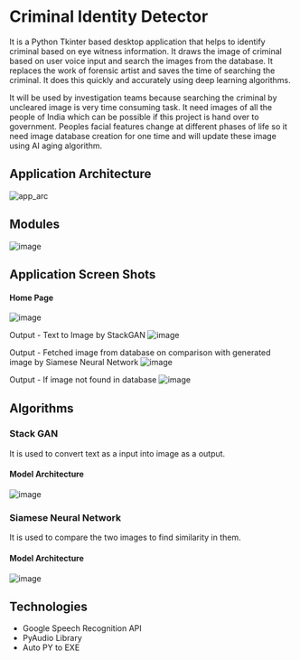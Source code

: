 # Criminal Identity Detector

It is a Python Tkinter based desktop application that helps to identify criminal based on eye witness  information. It draws the image of criminal based on user voice input and search the images from the database. It replaces the work of forensic artist and saves the time of searching the  criminal. It does this quickly and accurately using deep learning algorithms.

It will be used by investigation teams because searching the criminal by uncleared image is very time consuming task. It need images of all the people of India which can be possible if this project is hand over to  government. Peoples facial features change at different phases of life so  it need image database creation for one time and will update these image using AI aging algorithm.

## Application Architecture
![app_arc](https://user-images.githubusercontent.com/37059870/181914027-2780d8f2-b02e-4700-a404-0ba17a948dc1.png)
## Modules
![image](https://user-images.githubusercontent.com/37059870/181914078-677a98a0-deb1-41d6-b56f-41466fca2e33.png)
## Application Screen Shots
#### Home Page
![image](https://user-images.githubusercontent.com/37059870/181914098-8d4e3d39-16c9-461e-b517-ed57bd8aa50d.png)

Output - Text to Image by StackGAN
![image](https://user-images.githubusercontent.com/37059870/181914162-e2fd94f4-3d04-4e10-9658-dca27d80bba5.png)

Output - Fetched image from database on comparison with generated image by Siamese Neural Network
![image](https://user-images.githubusercontent.com/37059870/181914230-321a0dff-9a84-4a42-9743-f37effd703d9.png)

Output - If image not found in database
![image](https://user-images.githubusercontent.com/37059870/181914274-52f5f59b-2a8f-4b4c-ac49-6e5b5eca7bf2.png)
## Algorithms
### Stack GAN
It is used to convert text as a input into image as a output.
#### Model Architecture
![image](https://user-images.githubusercontent.com/37059870/181914289-dbd764d9-3aea-43f2-96a4-2309866c8a28.png)
### Siamese Neural Network
It is used to compare the two images to find similarity in them.
#### Model Architecture
![image](https://user-images.githubusercontent.com/37059870/181914304-f5811f7c-253a-4227-9a72-90889d56830f.png)
## Technologies
- Google Speech Recognition API
- PyAudio Library
- Auto PY to EXE
